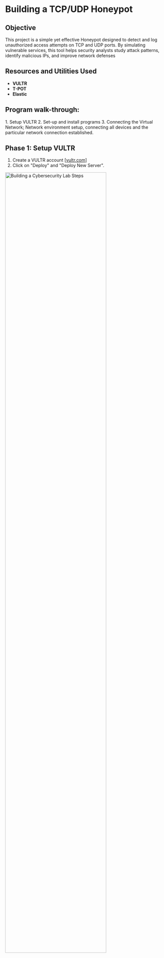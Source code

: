 # Building a TCP/UDP Honeypot

## Objective
This project is a simple yet effective Honeypot designed to detect and log unauthorized access attempts on TCP and UDP ports. By simulating vulnerable services, this tool helps security analysts study attack patterns, identify malicious IPs, and improve network defenses

<h2>Resources and Utilities Used</h2>

- <b>VULTR</b> 
- <b>T-POT</b>
- <b>Elastic</b>


<h2>Program walk-through:</h2>
1. Setup VULTR
2. Set-up and install programs
3. Connecting the Virtual Network; Network environment setup, connecting all devices and the particular network connection established.

   
<h2>Phase 1: Setup VULTR </h2>

  1. </b> Create a VULTR account </b>    [[vultr.com](https://www.vultr.com/?ref=9720092)]
  2. Click on "Deploy" and "Deploy New Server".
<img src="https://imgur.com/eSqU5UB.png" height="80%" width="80%" alt="Building a Cybersecurity Lab Steps"/>
<br />
<br />
